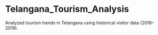 # Telangana_Tourism_Analysis
Analyzed tourism trends in Telangana using historical visitor data (2016–2019).
